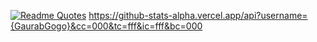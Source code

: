 [![Readme Quotes](https://quotes-github-readme.vercel.app/api?type=horizontal&theme=dark)](https://github.com/piyushsuthar/github-readme-quotes)
https://github-stats-alpha.vercel.app/api?username={GaurabGogo}&cc=000&tc=fff&ic=fff&bc=000
